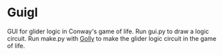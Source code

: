 # Guigl
GUI for glider logic in Conway's game of life.
Run gui.py to draw a logic circuit.
Run make.py with [Golly](http://golly.sourceforge.net/) to make the glider logic circuit in the game of life.
